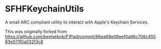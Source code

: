 SFHFKeychainUtils
=================

A small ARC compliant utility to interact with Apple's Keychain Services.

This was originally forked from https://github.com/beelsebob/F1Pad/commit/66ea68e08eef0a66c706c45583e071f0a032f3c8
